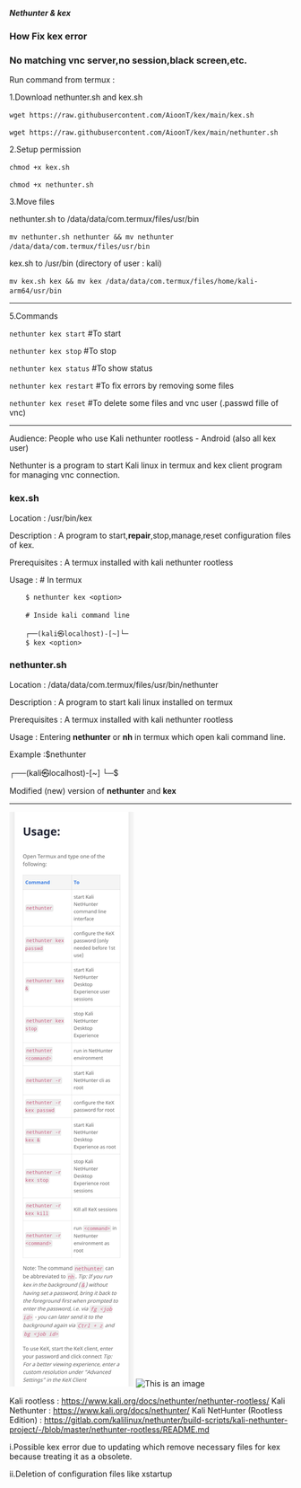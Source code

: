 ***Nethunter & kex***


### How Fix kex error
### No matching vnc server,no session,black screen,etc.

Run command from termux :

1.Download nethunter.sh and kex.sh

`wget https://raw.githubusercontent.com/AioonT/kex/main/kex.sh`

`wget https://raw.githubusercontent.com/AioonT/kex/main/nethunter.sh`

2.Setup permission

`chmod +x kex.sh`

`chmod +x nethunter.sh`

3.Move files

nethunter.sh to /data/data/com.termux/files/usr/bin

`mv nethunter.sh nethunter && mv nethunter /data/data/com.termux/files/usr/bin`

kex.sh to /usr/bin (directory of user : kali)

`mv kex.sh kex && mv kex /data/data/com.termux/files/home/kali-arm64/usr/bin`

_____________________________________________________________________

5.Commands

 `nethunter kex start` #To start 

 `nethunter kex stop` #To stop

 `nethunter kex status` #To show status

 `nethunter kex restart` #To fix errors by removing some files

 `nethunter kex reset` #To delete some files and vnc user (.passwd fille of vnc)
 
________________________________________________________________________________

Audience: People who use Kali nethunter rootless - Android (also all kex user) 

Nethunter is a program to start Kali linux in termux and kex client program for managing vnc connection.

### kex.sh

Location : /usr/bin/kex 

Description : A program to start,**repair**,stop,manage,reset configuration files of kex.

Prerequisites : A termux installed with kali nethunter rootless 

Usage : # In termux

        $ nethunter kex <option>

        # Inside kali command line 

        ┌──(kali㉿localhost)-[~]└─
        $ kex <option>

### nethunter.sh 

Location : /data/data/com.termux/files/usr/bin/nethunter

Description : A program to start kali linux installed on termux

Prerequisites : A termux installed with kali nethunter rootless

Usage : Entering **nethunter** or **nh** in termux which open kali command line. 
 
Example :$nethunter

 ┌──(kali㉿localhost)-[~]
└─$


Modified (new) version of **nethunter** and **kex** 
_________________________________________________________________________________

![Screenshot](image.jpg)
![This is an image](https://www.kali.org/docs/nethunter/nethunter-rootless/010-NH-Rootless-Installation_Start_s.png)

Kali rootless : https://www.kali.org/docs/nethunter/nethunter-rootless/
Kali Nethunter : https://www.kali.org/docs/nethunter/
Kali NetHunter (Rootless Edition) : https://gitlab.com/kalilinux/nethunter/build-scripts/kali-nethunter-project/-/blob/master/nethunter-rootless/README.md



i.Possible kex error due to updating which remove necessary files for kex because treating it as a obsolete.

ii.Deletion of configuration files like xstartup

